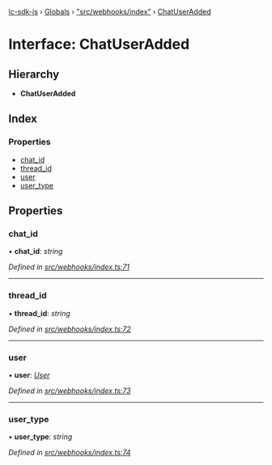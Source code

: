 [lc-sdk-js](../README.md) › [Globals](../globals.md) › ["src/webhooks/index"](../modules/_src_webhooks_index_.md) › [ChatUserAdded](_src_webhooks_index_.chatuseradded.md)

# Interface: ChatUserAdded

## Hierarchy

* **ChatUserAdded**

## Index

### Properties

* [chat_id](_src_webhooks_index_.chatuseradded.md#chat_id)
* [thread_id](_src_webhooks_index_.chatuseradded.md#thread_id)
* [user](_src_webhooks_index_.chatuseradded.md#user)
* [user_type](_src_webhooks_index_.chatuseradded.md#user_type)

## Properties

###  chat_id

• **chat_id**: *string*

*Defined in [src/webhooks/index.ts:71](https://github.com/livechat/lc-sdk-js/blob/38eeefe/src/webhooks/index.ts#L71)*

___

###  thread_id

• **thread_id**: *string*

*Defined in [src/webhooks/index.ts:72](https://github.com/livechat/lc-sdk-js/blob/38eeefe/src/webhooks/index.ts#L72)*

___

###  user

• **user**: *[User](../modules/_src_objects_index_.md#user)*

*Defined in [src/webhooks/index.ts:73](https://github.com/livechat/lc-sdk-js/blob/38eeefe/src/webhooks/index.ts#L73)*

___

###  user_type

• **user_type**: *string*

*Defined in [src/webhooks/index.ts:74](https://github.com/livechat/lc-sdk-js/blob/38eeefe/src/webhooks/index.ts#L74)*
